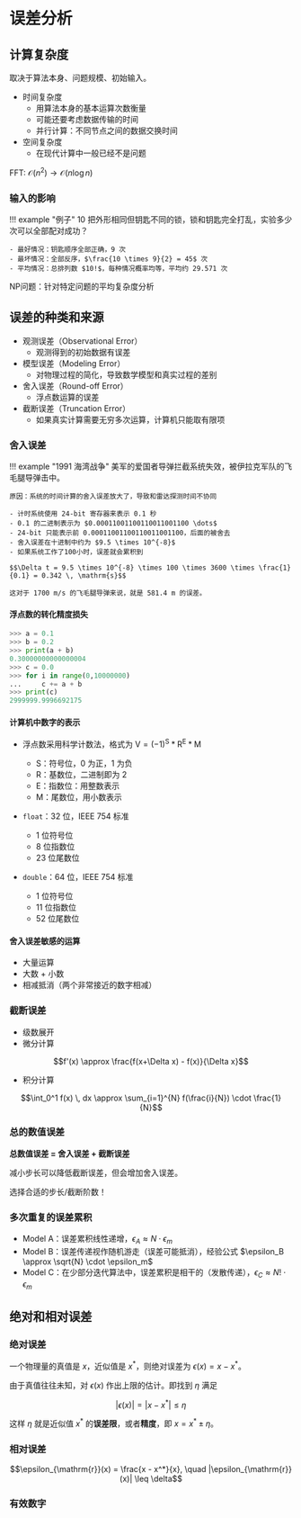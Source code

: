 # 误差分析

## 计算复杂度

取决于算法本身、问题规模、初始输入。

- 时间复杂度
    - 用算法本身的基本运算次数衡量
    - 可能还要考虑数据传输的时间
    - 并行计算：不同节点之间的数据交换时间
- 空间复杂度
    - 在现代计算中一般已经不是问题

FFT: $\mathcal{O}(n^2) \to \mathcal{O}(n \log n)$

### 输入的影响

!!! example "例子"
    10 把外形相同但钥匙不同的锁，锁和钥匙完全打乱，实验多少次可以全部配对成功？

    - 最好情况：钥匙顺序全部正确，9 次
    - 最坏情况：全部反序，$\frac{10 \times 9}{2} = 45$ 次
    - 平均情况：总排列数 $10!$，每种情况概率均等，平均约 29.571 次

NP问题：针对特定问题的平均复杂度分析

## 误差的种类和来源

- 观测误差（Observational Error）
    - 观测得到的初始数据有误差
- 模型误差（Modeling Error）
    - 对物理过程的简化，导致数学模型和真实过程的差别
- 舍入误差（Round-off Error）
    - 浮点数运算的误差
- 截断误差（Truncation Error）
    - 如果真实计算需要无穷多次运算，计算机只能取有限项

### 舍入误差

!!! example "1991 海湾战争"
    美军的爱国者导弹拦截系统失效，被伊拉克军队的飞毛腿导弹击中。

    原因：系统的时间计算的舍入误差放大了，导致和雷达探测时间不协同

    - 计时系统使用 24-bit 寄存器来表示 0.1 秒
    - 0.1 的二进制表示为 $0.00011001100110011001100 \dots$
    - 24-bit 只能表示前 0.00011001100110011001100，后面的被舍去
    - 舍入误差在十进制中约为 $9.5 \times 10^{-8}$
    - 如果系统工作了100小时，误差就会累积到

    $$\Delta t = 9.5 \times 10^{-8} \times 100 \times 3600 \times \frac{1}{0.1} = 0.342 \, \mathrm{s}$$

    这对于 1700 m/s 的飞毛腿导弹来说，就是 581.4 m 的误差。

#### 浮点数的转化精度损失

```python
>>> a = 0.1
>>> b = 0.2
>>> print(a + b)
0.30000000000000004
>>> c = 0.0
>>> for i in range(0,10000000)
...     c += a + b
>>> print(c)
2999999.9996692175
```

#### 计算机中数字的表示

- 浮点数采用科学计数法，格式为 $\mathrm{V} = (-1)^{\mathrm{S}} * \mathrm{R}^{\mathrm{E}} * \mathrm{M}$
    - S：符号位，0 为正，1 为负
    - R：基数位，二进制即为 2
    - E：指数位：用整数表示
    - M：尾数位，用小数表示

- `float`：32 位，IEEE 754 标准
    - 1 位符号位
    - 8 位指数位
    - 23 位尾数位
- `double`：64 位，IEEE 754 标准
    - 1 位符号位
    - 11 位指数位
    - 52 位尾数位

#### 舍入误差敏感的运算

- 大量运算
- 大数 + 小数
- 相减抵消（两个非常接近的数字相减）

### 截断误差

- 级数展开
- 微分计算

$$f'(x) \approx \frac{f(x+\Delta x) - f(x)}{\Delta x}$$

- 积分计算

$$\int_0^1 f(x) \, dx \approx \sum_{i=1}^{N} f(\frac{i}{N}) \cdot \frac{1}{N}$$

### 总的数值误差

**总数值误差 = 舍入误差 + 截断误差**

减小步长可以降低截断误差，但会增加舍入误差。

选择合适的步长/截断阶数！

### 多次重复的误差累积

- Model A：误差累积线性递增，$\epsilon_A \approx N \cdot \epsilon_m$
- Model B：误差传递视作随机游走（误差可能抵消），经验公式 $\epsilon_B \approx \sqrt{N} \cdot \epsilon_m$
- Model C：在少部分迭代算法中，误差累积是相干的（发散传递），$\epsilon_C \approx N! \cdot \epsilon_m$

## 绝对和相对误差

### 绝对误差

一个物理量的真值是 $x$，近似值是 $x^*$，则绝对误差为 $\epsilon(x) = x - x^*$。

由于真值往往未知，对 $\epsilon(x)$ 作出上限的估计。即找到 $\eta$ 满足

$$|\epsilon(x)| = |x - x^*| \leq \eta$$

这样 $\eta$ 就是近似值 $x^*$ 的**误差限**，或者**精度**，即 $x = x^* \pm \eta$。

### 相对误差

$$\epsilon_{\mathrm{r}}(x) = \frac{x - x^*}{x}, \quad |\epsilon_{\mathrm{r}}(x)| \leq \delta$$

### 有效数字

